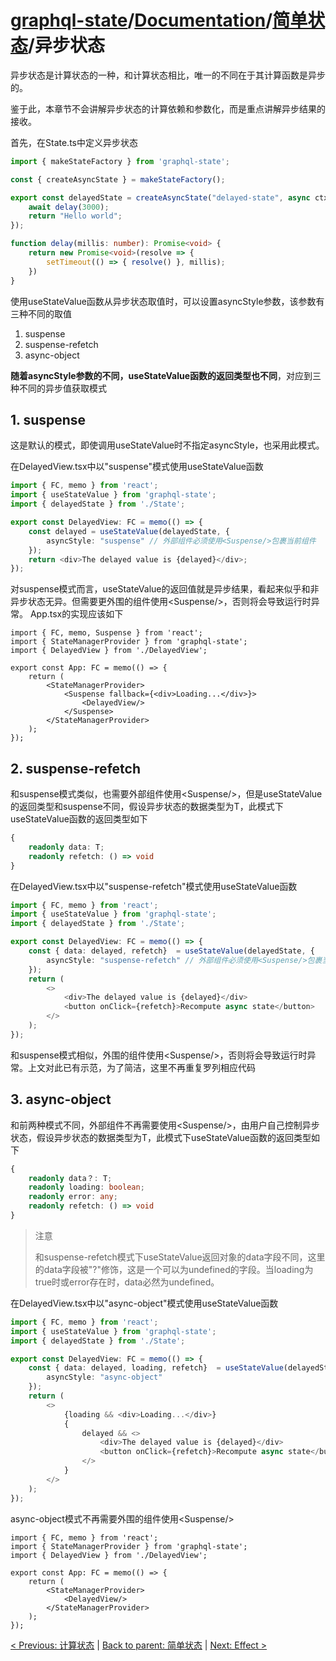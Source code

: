 # [graphql-state](https://github.com/babyfish-ct/graphql-state)/[Documentation](../README.md)/[简单状态](./README.md)/异步状态

异步状态是计算状态的一种，和计算状态相比，唯一的不同在于其计算函数是异步的。

鉴于此，本章节不会讲解异步状态的计算依赖和参数化，而是重点讲解异步结果的接收。

首先，在State.ts中定义异步状态

```ts
import { makeStateFactory } from 'graphql-state';

const { createAsyncState } = makeStateFactory();

export const delayedState = createAsyncState("delayed-state", async ctx => {
    await delay(3000);
    return "Hello world";
});

function delay(millis: number): Promise<void> {
    return new Promise<void>(resolve => {
        setTimeout(() => { resolve() }, millis);
    })
}
```
使用useStateValue函数从异步状态取值时，可以设置asyncStyle参数，该参数有三种不同的取值
1. suspense
2. suspense-refetch
3. async-object

**随着asyncStyle参数的不同，useStateValue函数的返回类型也不同**，对应到三种不同的异步值获取模式

## 1. suspense
这是默认的模式，即使调用useStateValue时不指定asyncStyle，也采用此模式。

在DelayedView.tsx中以"suspense"模式使用useStateValue函数
```ts
import { FC, memo } from 'react';
import { useStateValue } from 'graphql-state';
import { delayedState } from './State';

export const DelayedView: FC = memo(() => {
    const delayed = useStateValue(delayedState, {
        asyncStyle: "suspense" // 外部组件必须使用<Suspense/>包裹当前组件
    });
    return <div>The delayed value is {delayed}</div>;
});
```
对suspense模式而言，useStateValue的返回值就是异步结果，看起来似乎和非异步状态无异。但需要更外围的组件使用&lt;Suspense/&gt;，否则将会导致运行时异常。
App.tsx的实现应该如下
```
import { FC, memo, Suspense } from 'react';
import { StateManagerProvider } from 'graphql-state';
import { DelayedView } from './DelayedView';

export const App: FC = memo(() => {
    return (
        <StateManagerProvider>
            <Suspense fallback={<div>Loading...</div>}>
                <DelayedView/>
            </Suspense>
        </StateManagerProvider>
    );
});
```

## 2. suspense-refetch
和suspense模式类似，也需要外部组件使用&lt;Suspense/&gt;，但是useStateValue的返回类型和suspense不同，假设异步状态的数据类型为T，此模式下useStateValue函数的返回类型如下
```ts
{
    readonly data: T;
    readonly refetch: () => void
}
```
在DelayedView.tsx中以"suspense-refetch"模式使用useStateValue函数
```ts
import { FC, memo } from 'react';
import { useStateValue } from 'graphql-state';
import { delayedState } from './State';

export const DelayedView: FC = memo(() => {
    const { data: delayed, refetch}  = useStateValue(delayedState, {
        asyncStyle: "suspense-refetch" // 外部组件必须使用<Suspense/>包裹当前组件
    });
    return (
        <>
            <div>The delayed value is {delayed}</div>
            <button onClick={refetch}>Recompute async state</button>
        </>
    );
});
```
和suspense模式相似，外围的组件使用&lt;Suspense/&gt;，否则将会导致运行时异常。上文对此已有示范，为了简洁，这里不再重复罗列相应代码

## 3. async-object
和前两种模式不同，外部组件不再需要使用&lt;Suspense/&gt;，由用户自己控制异步状态，假设异步状态的数据类型为T，此模式下useStateValue函数的返回类型如下
```ts
{
    readonly data？: T;
    readonly loading: boolean;
    readonly error: any;
    readonly refetch: () => void
}
```
> 注意
>
> 和suspense-refetch模式下useStateValue返回对象的data字段不同，这里的data字段被"?"修饰，这是一个可以为undefined的字段。当loading为true时或error存在时，data必然为undefined。

在DelayedView.tsx中以"async-object"模式使用useStateValue函数
```ts
import { FC, memo } from 'react';
import { useStateValue } from 'graphql-state';
import { delayedState } from './State';

export const DelayedView: FC = memo(() => {
    const { data: delayed, loading, refetch}  = useStateValue(delayedState, {
        asyncStyle: "async-object"
    });
    return (
        <>
            {loading && <div>Loading...</div>}
            {
                delayed && <>
                    <div>The delayed value is {delayed}</div>
                    <button onClick={refetch}>Recompute async state</button>
                </>
            }
        </>
    );
});
```

async-object模式不再需要外围的组件使用&lt;Suspense/&gt;
```
import { FC, memo } from 'react';
import { StateManagerProvider } from 'graphql-state';
import { DelayedView } from './DelayedView';

export const App: FC = memo(() => {
    return (
        <StateManagerProvider>
            <DelayedView/>
        </StateManagerProvider>
    );
});
```

[< Previous: 计算状态](./computed.md) | [Back to parent: 简单状态](./README.md) | [Next: Effect >](./effect.md)
